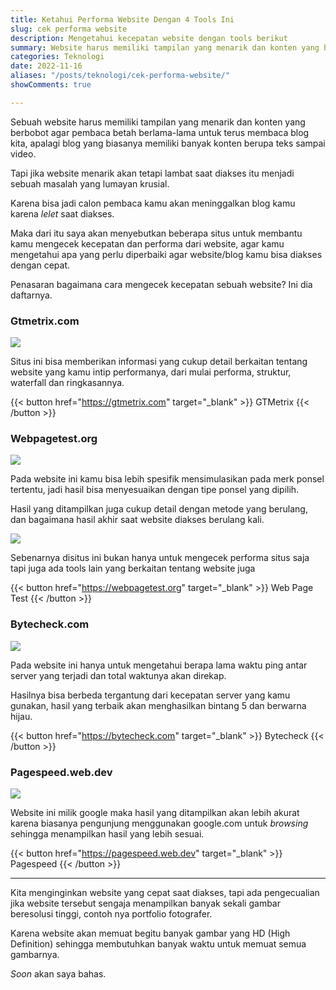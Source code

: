 ```yaml
---
title: Ketahui Performa Website Dengan 4 Tools Ini
slug: cek performa website
description: Mengetahui kecepatan website dengan tools berikut
summary: Website harus memiliki tampilan yang menarik dan konten yang berbobot agar pembaca betah berlama-lama untuk terus membaca blog kita. Tapi jika website lambat saat diakses itu menjadi sebuah masalah.
categories: Teknologi
date: 2022-11-16
aliases: "/posts/teknologi/cek-performa-website/"
showComments: true

---
```

Sebuah website harus memiliki tampilan yang menarik dan konten yang berbobot agar pembaca betah berlama-lama untuk terus membaca blog kita, apalagi blog yang biasanya memiliki banyak konten berupa teks sampai video.

Tapi jika website menarik akan tetapi lambat saat diakses itu menjadi sebuah masalah yang lumayan krusial.

Karena bisa jadi calon pembaca kamu akan meninggalkan blog kamu karena _lelet_ saat diakses.

<div>
<script async src="https://pagead2.googlesyndication.com/pagead/js/adsbygoogle.js?client=ca-pub-1028861450285140"
     crossorigin="anonymous"></script>
<!-- Iklan horizontal -->
<ins class="adsbygoogle"
     style="display:block"
     data-ad-client="ca-pub-1028861450285140"
     data-ad-slot="1294831496"
     data-ad-format="auto"
     data-full-width-responsive="true"></ins>
<script>
     (adsbygoogle = window.adsbygoogle || []).push({});
</script>
</div>

Maka dari itu saya akan menyebutkan beberapa situs untuk membantu kamu mengecek kecepatan dan performa dari website, agar kamu mengetahui apa yang perlu diperbaiki agar website/blog kamu bisa diakses dengan cepat.

Penasaran bagaimana cara mengecek kecepatan sebuah website? Ini dia daftarnya.

### Gtmetrix.com

![](/img/gtmetrix.png)

Situs ini bisa memberikan informasi yang cukup detail berkaitan tentang website yang kamu intip performanya, dari mulai performa, struktur, waterfall dan ringkasannya. 

{{< button href="https://gtmetrix.com" target="_blank" >}} GTMetrix {{< /button >}}

### Webpagetest.org

![](/img/webpagetest.png)

Pada website ini kamu bisa lebih spesifik mensimulasikan pada merk ponsel tertentu, jadi hasil bisa menyesuaikan dengan tipe ponsel yang dipilih.

Hasil yang ditampilkan juga cukup detail dengan metode yang berulang, dan bagaimana hasil akhir saat website diakses berulang kali.

![](/img/pagetest.png)

Sebenarnya disitus ini bukan hanya untuk mengecek performa situs saja tapi juga ada tools lain yang berkaitan tentang website juga

{{< button href="https://webpagetest.org" target="_blank" >}} Web Page Test {{< /button >}}

### Bytecheck.com

![](/img/bytecheck.png)

Pada website ini hanya untuk mengetahui berapa lama waktu ping antar server yang terjadi dan total waktunya akan direkap.

Hasilnya bisa berbeda tergantung dari kecepatan server yang kamu gunakan, hasil yang terbaik akan menghasilkan bintang 5 dan berwarna hijau.

{{< button href="https://bytecheck.com" target="_blank" >}} Bytecheck {{< /button >}}

### Pagespeed.web.dev

![](/img/googlespeed.png)

Website ini milik google maka hasil yang ditampilkan akan lebih akurat karena biasanya pengunjung menggunakan google.com untuk _browsing_ sehingga menampilkan hasil yang lebih sesuai.

{{< button href="https://pagespeed.web.dev" target="_blank" >}} Pagespeed {{< /button >}}

***

Kita menginginkan website yang cepat saat diakses, tapi ada pengecualian jika website tersebut sengaja menampilkan banyak sekali gambar beresolusi tinggi, contoh nya portfolio fotografer.

Karena website akan memuat begitu banyak gambar yang HD (High Definition) sehingga membutuhkan banyak waktu untuk memuat semua gambarnya.

_Soon_ akan saya bahas.
<div>
<script async src="https://pagead2.googlesyndication.com/pagead/js/adsbygoogle.js?client=ca-pub-1028861450285140"
     crossorigin="anonymous"></script>
<!-- Iklan horizontal -->
<ins class="adsbygoogle"
     style="display:block"
     data-ad-client="ca-pub-1028861450285140"
     data-ad-slot="1294831496"
     data-ad-format="auto"
     data-full-width-responsive="true"></ins>
<script>
     (adsbygoogle = window.adsbygoogle || []).push({});
</script>
</div>
